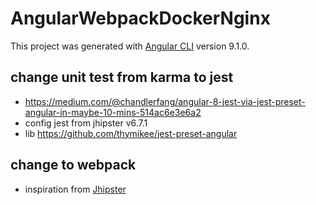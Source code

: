 # AngularWebpackDockerNginx

This project was generated with [Angular CLI](https://github.com/angular/angular-cli) version 9.1.0.

## change unit test from karma to jest

- https://medium.com/@chandlerfang/angular-8-jest-via-jest-preset-angular-in-maybe-10-mins-514ac6e3e6a2
- config jest from jhipster v6.7.1
- lib https://github.com/thymikee/jest-preset-angular

## change to webpack

- inspiration from [Jhipster](https://www.jhipster.tech/)
